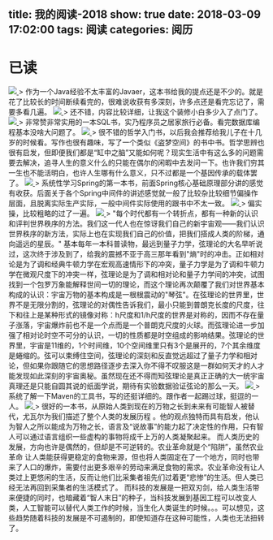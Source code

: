 title: 我的阅读-2018
show: true
date: 2018-03-09 17:02:00
tags: 阅读
categories: 阅历
---
# 已读
<a class="fancybox" rel="group" href="https://amazon.cn/gp/product/B00BTCMI76/ref=as_li_tl?ie=UTF8&camp=536&creative=3200&creativeASIN=B00BTCMI76&linkCode=as2&tag=dante-23&linkId=c4b0c51ecf1a28e6431f93d7328ac991">
	<img src="https://img3.doubanio.com/lpic/s7015915.jpg" />
</a>
> 作为一个Java经验不太丰富的Javaer，这本书给我的提点还是不少的。就是花了比较长的时间断续看完的，很难说收获有多深刻，许多点还是看完忘记了，需要多看几遍。

<a class="fancybox" rel="group" href="https://amzn.to/2PwCX1B">
	<img src="https://img3.doubanio.com/lpic/s27313762.jpg" />
</a>
> 还不错，内容比较详细，让我这个装修小白多少入了点门了。

<a class="fancybox" rel="group" href="https://amazon.cn/gp/product/B00U6AAFHW/ref=as_li_qf_asin_il_tl?ie=UTF8&tag=dante-23&creative=3200&linkCode=as2&creativeASIN=B00U6AAFHW&linkId=19b04f058e15751e3c064cbb61b8ae76">
	<img src="https://img3.doubanio.com/lpic/s6175071.jpg" />
</a>
> 非常赞非常实用的一本SQL书，实乃程序员之居家旅行必备。看完数据库编程基本没啥大问题了。

<a class="fancybox" rel="group" href="https://amzn.to/2Px8cX1">
	<img src="https://img3.doubanio.com/lpic/s3042670.jpg" />
</a>
> 很不错的哲学入门书，以后我会推荐给我儿子在十几岁的时候看。写作也很有趣味，写了一个类似《盗梦空间》的书中书。哲学思辨也很有启发，但即便我们都是“缸中之脑”又能如何呢？现实生活中有这么多的问题需要去解决，追寻人生的意义什么的只能在偶尔的闲暇中去发问一下。也许我们穷其一生也不能活明白，也许人生哪有什么意义，只不过都是一个基因传承的载体罢了。

<a class="fancybox" rel="group" href="https://amzn.to/2P22egC">
	<img src="https://img3.doubanio.com/lpic/s28607882.jpg" />
</a>
> 系统性学习Spring的第一本书，前面Spring核心基础原理部分讲的感觉有收获。后面关于各个Spring中间件的讲述感觉就一般了比较杂比较细节偏操作层面，且脱离实际生产实际，一般中间件实际使用的跟书中不太一致。

<a class="fancybox" rel="group" href="https://amzn.to/2P22H2m">
	<img src="https://img3.doubanio.com/lpic/s28588050.jpg" />
</a>
> 偏实操，比较粗略的过了一遍。

<a class="fancybox" rel="group" href="https://amazon.cn/gp/product/B0011FH5B0/ref=as_li_qf_asin_il_tl?ie=UTF8&tag=dante-23&creative=3200&linkCode=as2&creativeASIN=B0011FH5B0&linkId=12b5b40ffc949fbd497fff1379e8fb5e">
	<img src="https://img3.doubanio.com/lpic/s6861782.jpg" />
</a>
> "每个时代都有一个转折点，都有一种新的认识和评判世界秩序的方法。我们这一代人也在惊讶我们自己的新宇宙观——我们认识世界秩序的新方法，实际上也在实现我们自己的价值，把我们搭成人类的阶梯，通向遥远的星辰。"
基本每年一本科普读物，最远到量子力学，弦理论的大名早听说过，这次终于涉及到了，给我的震撼不亚于高三那年看到"熵"时的冲击。正如相对论是为了调和经典牛顿力学在宏观高速情形下的冲突，量子力学是为了调和牛顿力学在微观尺度下的冲突一样，弦理论是为了调和相对论和量子力学间的冲突，试图找到一个包罗万象能解释世间一切的理论，而这个理论再次颠覆了我们对世界基本构成的认识：宇宙万物的基本构成是一根根震动的"琴弦"。在弦理论的世界里，世界不是无限分割的，弦理论的对偶性告诉我们，最小只能到普朗克长度的尺度，往下和往上是某种形式的镜像对称：h尺度和1/h尺度的世界是对称的，因而不存在量子涨落，宇宙爆炸前也不是一个点而是一个普朗克尺度的火球。而弦理论进一步加强了相对论时空不可分的认识，一切的性质都是时空组成的影响结果。弦理论的世界里，宇宙是11维的，1个时间维，10个空间维里只有3个是展开的，7个其余维度是蜷缩的。弦可以束缚住空间，弦理论的深刻和反直觉远超过了量子力学和相对论，但如果你跟随它的思想路径逐步去深入你不得不叹服这是一群如何天才的人才能发现如此深刻的宇宙奥秘。虽然现在还不得而知弦理论是真正正确的大一统宇宙真理还是只能自圆其说的纸面学说，期待有实验数据验证弦论的那么一天。


<a class="fancybox" rel="group" href="">
	<img src="https://img3.doubanio.com/lpic/s4524240.jpg" />
</a>
> 系统了解一下Maven的工具书，写的还挺详细的。跟作者一起踢过球，挺逗的一人。

<a class="fancybox" rel="group" href="https://amzn.to/2PdPIuo">
    <img src="https://img3.doubanio.com/lpic/s27814883.jpg" />
</a>
> 很好的一本书，从原始人类到现在的万物之长到未来有可能智人被替代，尤瓦尔为我们描述了整个人类的发展历程 。他的观点独特而具有启发，他认为智人之所以能成为万物之长，语言及“说故事”的能力起了决定性的作用，只有智人可以通过语言组织一些虚构的事物将成千上万的人类凝聚起来。
 而人类历史的发展，方向也许是偶然的，但却是不可逆转的。农业革命就是个“陷阱”，虽然农业革命 让人类能获得更稳定的食物来源，但也将人类固定在了一个地方，同时也带来了人口的爆炸，需要付出更多艰辛的劳动来满足食物的需求。农业革命没有让人类过上更悠闲的生活，反而让他们比采集者祖先们过着更“悲惨”的生活。但人类已经无法再回到采集者的生活模式了。
 而科技的发展是一把双刃剑，给人类生活带来便捷的同时，也暗藏着“智人末日”的种子，当科技发展到基因工程可以改变人类，人工智能可以替代人类工作的时候，当生化人类诞生的时候。。。可以想见，这些趋势随着科技的发展是不可遏制的，即使知道存在这种可能性，人类也无法扭转了。

